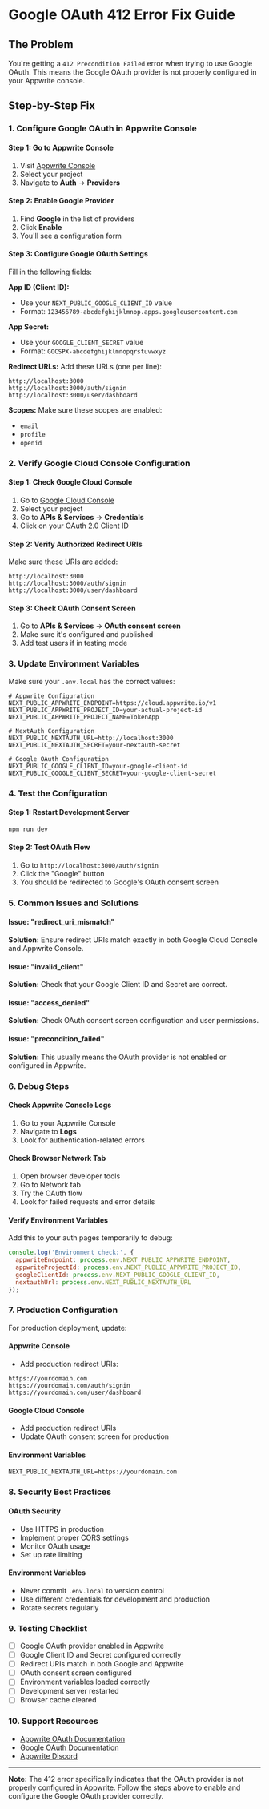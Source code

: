 # Google OAuth 412 Error Fix Guide

## The Problem
You're getting a `412 Precondition Failed` error when trying to use Google OAuth. This means the Google OAuth provider is not properly configured in your Appwrite console.

## Step-by-Step Fix

### 1. Configure Google OAuth in Appwrite Console

#### Step 1: Go to Appwrite Console
1. Visit [Appwrite Console](https://cloud.appwrite.io/)
2. Select your project
3. Navigate to **Auth** → **Providers**

#### Step 2: Enable Google Provider
1. Find **Google** in the list of providers
2. Click **Enable**
3. You'll see a configuration form

#### Step 3: Configure Google OAuth Settings
Fill in the following fields:

**App ID (Client ID):**
- Use your `NEXT_PUBLIC_GOOGLE_CLIENT_ID` value
- Format: `123456789-abcdefghijklmnop.apps.googleusercontent.com`

**App Secret:**
- Use your `GOOGLE_CLIENT_SECRET` value
- Format: `GOCSPX-abcdefghijklmnopqrstuvwxyz`

**Redirect URLs:**
Add these URLs (one per line):
```
http://localhost:3000
http://localhost:3000/auth/signin
http://localhost:3000/user/dashboard
```

**Scopes:**
Make sure these scopes are enabled:
- `email`
- `profile`
- `openid`

### 2. Verify Google Cloud Console Configuration

#### Step 1: Check Google Cloud Console
1. Go to [Google Cloud Console](https://console.cloud.google.com/)
2. Select your project
3. Go to **APIs & Services** → **Credentials**
4. Click on your OAuth 2.0 Client ID

#### Step 2: Verify Authorized Redirect URIs
Make sure these URIs are added:
```
http://localhost:3000
http://localhost:3000/auth/signin
http://localhost:3000/user/dashboard
```

#### Step 3: Check OAuth Consent Screen
1. Go to **APIs & Services** → **OAuth consent screen**
2. Make sure it's configured and published
3. Add test users if in testing mode

### 3. Update Environment Variables

Make sure your `.env.local` has the correct values:

```env
# Appwrite Configuration
NEXT_PUBLIC_APPWRITE_ENDPOINT=https://cloud.appwrite.io/v1
NEXT_PUBLIC_APPWRITE_PROJECT_ID=your-actual-project-id
NEXT_PUBLIC_APPWRITE_PROJECT_NAME=TokenApp

# NextAuth Configuration
NEXT_PUBLIC_NEXTAUTH_URL=http://localhost:3000
NEXT_PUBLIC_NEXTAUTH_SECRET=your-nextauth-secret

# Google OAuth Configuration
NEXT_PUBLIC_GOOGLE_CLIENT_ID=your-google-client-id
NEXT_PUBLIC_GOOGLE_CLIENT_SECRET=your-google-client-secret
```

### 4. Test the Configuration

#### Step 1: Restart Development Server
```bash
npm run dev
```

#### Step 2: Test OAuth Flow
1. Go to `http://localhost:3000/auth/signin`
2. Click the "Google" button
3. You should be redirected to Google's OAuth consent screen

### 5. Common Issues and Solutions

#### Issue: "redirect_uri_mismatch"
**Solution:** Ensure redirect URIs match exactly in both Google Cloud Console and Appwrite Console.

#### Issue: "invalid_client"
**Solution:** Check that your Google Client ID and Secret are correct.

#### Issue: "access_denied"
**Solution:** Check OAuth consent screen configuration and user permissions.

#### Issue: "precondition_failed"
**Solution:** This usually means the OAuth provider is not enabled or configured in Appwrite.

### 6. Debug Steps

#### Check Appwrite Console Logs
1. Go to your Appwrite Console
2. Navigate to **Logs**
3. Look for authentication-related errors

#### Check Browser Network Tab
1. Open browser developer tools
2. Go to Network tab
3. Try the OAuth flow
4. Look for failed requests and error details

#### Verify Environment Variables
Add this to your auth pages temporarily to debug:
```javascript
console.log('Environment check:', {
  appwriteEndpoint: process.env.NEXT_PUBLIC_APPWRITE_ENDPOINT,
  appwriteProjectId: process.env.NEXT_PUBLIC_APPWRITE_PROJECT_ID,
  googleClientId: process.env.NEXT_PUBLIC_GOOGLE_CLIENT_ID,
  nextauthUrl: process.env.NEXT_PUBLIC_NEXTAUTH_URL
});
```

### 7. Production Configuration

For production deployment, update:

#### Appwrite Console
- Add production redirect URIs:
```
https://yourdomain.com
https://yourdomain.com/auth/signin
https://yourdomain.com/user/dashboard
```

#### Google Cloud Console
- Add production redirect URIs
- Update OAuth consent screen for production

#### Environment Variables
```env
NEXT_PUBLIC_NEXTAUTH_URL=https://yourdomain.com
```

### 8. Security Best Practices

#### OAuth Security
- Use HTTPS in production
- Implement proper CORS settings
- Monitor OAuth usage
- Set up rate limiting

#### Environment Variables
- Never commit `.env.local` to version control
- Use different credentials for development and production
- Rotate secrets regularly

### 9. Testing Checklist

- [ ] Google OAuth provider enabled in Appwrite
- [ ] Google Client ID and Secret configured correctly
- [ ] Redirect URIs match in both Google and Appwrite
- [ ] OAuth consent screen configured
- [ ] Environment variables loaded correctly
- [ ] Development server restarted
- [ ] Browser cache cleared

### 10. Support Resources

- [Appwrite OAuth Documentation](https://appwrite.io/docs/authentication-oauth)
- [Google OAuth Documentation](https://developers.google.com/identity/protocols/oauth2)
- [Appwrite Discord](https://discord.gg/appwrite)

---

**Note:** The 412 error specifically indicates that the OAuth provider is not properly configured in Appwrite. Follow the steps above to enable and configure the Google OAuth provider correctly.













